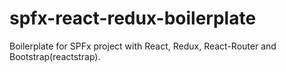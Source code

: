 # spfx-react-redux-boilerplate
Boilerplate for SPFx project with React, Redux, React-Router and Bootstrap(reactstrap).
